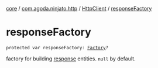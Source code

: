[core](../../index.md) / [com.agoda.ninjato.http](../index.md) / [HttpClient](index.md) / [responseFactory](./response-factory.md)

# responseFactory

`protected var responseFactory: `[`Factory`](../-response/-factory/index.md)`?`

factory for building [response](../-response/index.md) entities. `null` by default.

